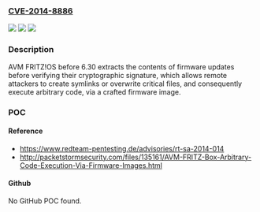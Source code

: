 ### [CVE-2014-8886](https://cve.mitre.org/cgi-bin/cvename.cgi?name=CVE-2014-8886)
![](https://img.shields.io/static/v1?label=Product&message=n%2Fa&color=blue)
![](https://img.shields.io/static/v1?label=Version&message=n%2Fa&color=blue)
![](https://img.shields.io/static/v1?label=Vulnerability&message=n%2Fa&color=brighgreen)

### Description

AVM FRITZ!OS before 6.30 extracts the contents of firmware updates before verifying their cryptographic signature, which allows remote attackers to create symlinks or overwrite critical files, and consequently execute arbitrary code, via a crafted firmware image.

### POC

#### Reference
- https://www.redteam-pentesting.de/advisories/rt-sa-2014-014
- http://packetstormsecurity.com/files/135161/AVM-FRITZ-Box-Arbitrary-Code-Execution-Via-Firmware-Images.html

#### Github
No GitHub POC found.

